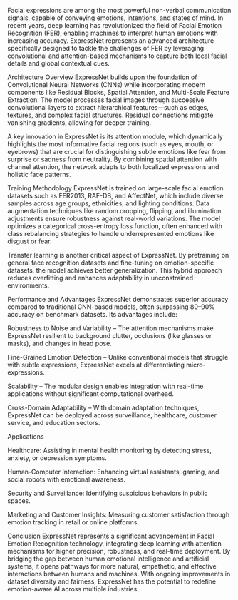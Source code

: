 Facial expressions are among the most powerful non-verbal communication signals, capable of conveying emotions, intentions, and states of mind. In recent years, deep learning has revolutionized the field of Facial Emotion Recognition (FER), enabling machines to interpret human emotions with increasing accuracy. ExpressNet represents an advanced architecture specifically designed to tackle the challenges of FER by leveraging convolutional and attention-based mechanisms to capture both local facial details and global contextual cues.

Architecture Overview
ExpressNet builds upon the foundation of Convolutional Neural Networks (CNNs) while incorporating modern components like Residual Blocks, Spatial Attention, and Multi-Scale Feature Extraction. The model processes facial images through successive convolutional layers to extract hierarchical features—such as edges, textures, and complex facial structures. Residual connections mitigate vanishing gradients, allowing for deeper training.

A key innovation in ExpressNet is its attention module, which dynamically highlights the most informative facial regions (such as eyes, mouth, or eyebrows) that are crucial for distinguishing subtle emotions like fear from surprise or sadness from neutrality. By combining spatial attention with channel attention, the network adapts to both localized expressions and holistic face patterns.

Training Methodology
ExpressNet is trained on large-scale facial emotion datasets such as FER2013, RAF-DB, and AffectNet, which include diverse samples across age groups, ethnicities, and lighting conditions. Data augmentation techniques like random cropping, flipping, and illumination adjustments ensure robustness against real-world variations. The model optimizes a categorical cross-entropy loss function, often enhanced with class rebalancing strategies to handle underrepresented emotions like disgust or fear.

Transfer learning is another critical aspect of ExpressNet. By pretraining on general face recognition datasets and fine-tuning on emotion-specific datasets, the model achieves better generalization. This hybrid approach reduces overfitting and enhances adaptability in unconstrained environments.

Performance and Advantages
ExpressNet demonstrates superior accuracy compared to traditional CNN-based models, often surpassing 80–90% accuracy on benchmark datasets. Its advantages include:

Robustness to Noise and Variability – The attention mechanisms make ExpressNet resilient to background clutter, occlusions (like glasses or masks), and changes in head pose.

Fine-Grained Emotion Detection – Unlike conventional models that struggle with subtle expressions, ExpressNet excels at differentiating micro-expressions.

Scalability – The modular design enables integration with real-time applications without significant computational overhead.

Cross-Domain Adaptability – With domain adaptation techniques, ExpressNet can be deployed across surveillance, healthcare, customer service, and education sectors.

Applications

Healthcare: Assisting in mental health monitoring by detecting stress, anxiety, or depression symptoms.

Human-Computer Interaction: Enhancing virtual assistants, gaming, and social robots with emotional awareness.

Security and Surveillance: Identifying suspicious behaviors in public spaces.

Marketing and Customer Insights: Measuring customer satisfaction through emotion tracking in retail or online platforms.

Conclusion
ExpressNet represents a significant advancement in Facial Emotion Recognition technology, integrating deep learning with attention mechanisms for higher precision, robustness, and real-time deployment. By bridging the gap between human emotional intelligence and artificial systems, it opens pathways for more natural, empathetic, and effective interactions between humans and machines. With ongoing improvements in dataset diversity and fairness, ExpressNet has the potential to redefine emotion-aware AI across multiple industries.
